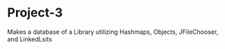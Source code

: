 # Project-3
Makes a database of a Library utilizing Hashmaps, Objects, JFileChooser, and LinkedLsits

